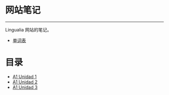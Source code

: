 # 网站笔记

----

Lingualia 网站的笔记。

- [单词表](word-list.md)

# 目录

- [A1 Unidad 1](notes/a-1-unidad-1.md)
- [A1 Unidad 2](notes/a-1-unidad-2.md)
- [A1 Unidad 3](notes/a-1-unidad-3.md)

